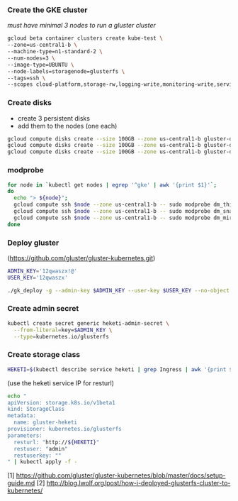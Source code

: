 ### Create the GKE cluster

_must have minimal 3 nodes to run a gluster cluster_

```sh
gcloud beta container clusters create kube-test \
--zone=us-central1-b \
--machine-type=n1-standard-2 \
--num-nodes=3 \
--image-type=UBUNTU \
--node-labels=storagenode=glusterfs \
--tags=ssh \
--scopes cloud-platform,storage-rw,logging-write,monitoring-write,service-control,service-management
```

### Create disks

- create 3 persistent disks
- add them to the nodes (one each)

```sh
gcloud compute disks create --size 100GB --zone us-central1-b gluster-data-1
gcloud compute disks create --size 100GB --zone us-central1-b gluster-data-2
gcloud compute disks create --size 100GB --zone us-central1-b gluster-data-3
```

### modprobe

```sh
for node in `kubectl get nodes | egrep '^gke' | awk '{print $1}'`;
do
  echo "> ${node}";
  gcloud compute ssh $node --zone us-central1-b -- sudo modprobe dm_thin_pool;
  gcloud compute ssh $node --zone us-central1-b -- sudo modprobe dm_snapshot;
  gcloud compute ssh $node --zone us-central1-b -- sudo modprobe dm_mirror;
done
```

### Deploy gluster

(https://github.com/gluster/gluster-kubernetes.git)

```sh
ADMIN_KEY='12qwaszx!@'
USER_KEY='12qwaszx'

./gk_deploy -g --admin-key $ADMIN_KEY --user-key $USER_KEY --no-object
```

### Create admin secret
```sh
kubectl create secret generic heketi-admin-secret \
  --from-literal=key=$ADMIN_KEY \
  --type=kubernetes.io/glusterfs
```

### Create storage class

```sh
HEKETI=$(kubectl describe service heketi | grep Ingress | awk '{print $2}')
```
(use the heketi service IP for resturl)

```sh
echo "
apiVersion: storage.k8s.io/v1beta1
kind: StorageClass
metadata:
  name: gluster-heketi
provisioner: kubernetes.io/glusterfs
parameters:
  resturl: "http://${HEKETI}"
  restuser: "admin"
  restuserkey: ""
" | kubectl apply -f -
```

[1] https://github.com/gluster/gluster-kubernetes/blob/master/docs/setup-guide.md
[2] http://blog.lwolf.org/post/how-i-deployed-glusterfs-cluster-to-kubernetes/
